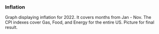 ### Inflation

Graph displaying inflation for 2022. It covers months from Jan - Nov. The CPI indexes cover Gas, Food, and Energy for the entire US. Picture for final result.
